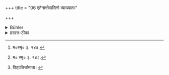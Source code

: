 +++
title = "06 एतेनान्तेवासिनो व्याख्याताः"

+++

<details><summary>Bühler</summary>

6. (The admissibility of) pupils (and the rest) has been declared hereby.
</details>

<details><summary>हरदत्त-टीका</summary>

## सूत्रम्
एतेनाऽन्तेवासिनो व्याख्याताः ॥ ६॥  
### टिप्पनी
एतेन सोदर्येण अन्तेवासिनः बहुवचननिर्देशात् पूर्वत्र निर्दिष्टा योन्यादिभिस्सम्बन्धास्सर्व एव व्याख्याताः-अन्येषामभावे समुदेता भोजयितव्या इति।  
अत्र मनुः—  
[^३] एष वै प्रथमः कल्पः प्रदाने हव्यकव्ययोः।  
अनुकल्पस्तु विज्ञेयः सदा सद्भिरनुष्ठितः ॥  

[^३]: म०स्मृ० ३. १४७.  


[^१]मातामह मातुलं च स्वस्रीयं श्वशुरं गुरुम् ।  
दौहित्रं[^२] विट्पतिं बन्धुमृत्विग्याज्यौ च भोजयेत् ॥ इति ॥६॥  

[^१]: म० स्मृ० ३. १४८.  

[^२]: विट्पतिर्जामाता।
</details>
